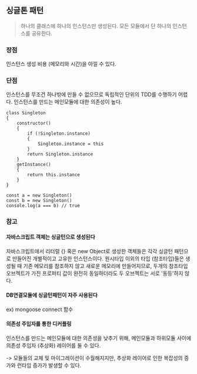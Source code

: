 ## 싱글톤 패턴

> 하나의 클래스에 하나의 인스턴스만 생성된다.
> 모든 모듈에서 단 하나의 인스턴스를 공유한다.

### **장점**
인스턴스 생성 비용 (메모리와 시간)을 아낄 수 있다.


### **단점**
인스턴스를 무조건 하나밖에 만들 수 없으므로 독립적인 단위의 TDD를 수행하기 어렵다. 인스턴스를 만드는 메인모듈에 대한 의존성이 높다.


```
class Singleton
{
    constructor()
    {
        if (!Singleton.instance)
        {
            Singleton.instance = this
        }
        return Singleton.instance
    }
    getInstance()
    {
        return this.instance
    }
}

const a = new Singleton()
const b = new Singleton()
console.log(a === b) // true
```


### **참고**
#### **자바스크립트 객체는 싱글턴으로 생성된다**
자바스크립트에서 리터럴 {} 혹은 new Object로 생성한 객체들은 각각 싱글턴 패턴으로 만들어진 개별적이고 고유한 인스턴스이다.
원시타입 이외의 타입 (참조타입)들은 생성될 때 기존 메모리를 참조하지 않고 새로운 메모리에 만들어지므로, 두개의 참조타입 오브젝트가 가진 프로퍼티 값이 완전히 동일하더라도 두 오브젝트는 서로 '동등'하지 않다. 


#### **DB연결모듈에 싱글턴패턴이 자주 사용된다**
ex) mongoose connect 함수

#### **의존성 주입자를 통한 디커플링**
인스턴스를 만드는 메인모듈에 대한 의존성을 낮추기 위해, 메인모듈과 하위모듈 사이에 의존성 주입자 (추상화) 레이어를 둘 수 있다. 

-> 모듈들의 교체 및 마이그레이션이 수월해지지만, 추상화 레이어로 인한 복잡성의 증가와 런타임 증가가 발생할 수 있다.

